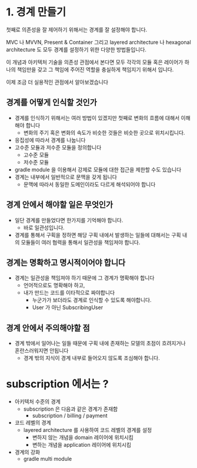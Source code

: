 # 1. 경계 만들기

첫째로 의존성을 잘 제어하기 위해서는 경계를 잘 설정해야 합니다.

MVC 나 MVVN, Present & Container 그리고 layered architecture 나 hexagonal architecture 도 모두 경계를 설정하기 위한 다양한 방법들입니다.

이 개념과 아키텍처 기술을 의존성 관점에서 본다면 모두 각각의 모듈 혹은 레이어가 하나의 책임만을 갖고 그 책임에 주어진 역할을 충실하게 책임지기 위해서 입니다.

이제 조금 더 실용적인 관점에서 알아보겠습니다

## 경계를 어떻게 인식할 것인가

- 경계를 인식하기 위해서는 여러 방법이 있겠지만 첫째로 변화의 흐름에 대해서 이해해야 합니다
  - 변화의 주기 혹은 변화의 속도가 비슷한 것들은 비슷한 곳으로 위치시킵니다.
- 응집성에 따라서 경계를 나눕니다
- 고수준 모듈과 저수준 모듈을 정의합니다
  - 고수준 모듈
  - 저수준 모듈
- gradle module 을 이용해서 강제로 모듈에 대한 접근을 제한할 수도 있습니다
- 경계는 내부에서 일반적으로 문맥을 갖게 됩니다
  - 문맥에 따라서 동일한 도메인이라도 다르게 해석되어야 합니다

## 경계 안에서 해야할 일은 무엇인가

- 일단 경계를 만들었다면 한가지를 기억해야 합니다.
  - 바로 일관성입니다.
- 경계를 통해서 구획을 정하면 해당 구획 내에서 발생하는 일들에 대해서는 구획 내의 모듈들이 여러 협력을 통해서 일관성을 책임져야 합니다.

## 경계는 명확하고 명시적이어야 합니다

- 경계는 일관성을 책임져야 하기 때문에 그 경계가 명확해야 합니다
  - 언어적으로도 명확해야 하고,
  - 내가 만드는 코드를 이타적으로 짜야합니다
    - 누군가가 보더라도 경계로 인식할 수 있도록 해야합니다.
    - User 가 아닌 SubscribingUser

## 경계 안에서 주의해야할 점

- 경계 밖에서 일어나는 일들 때문에 구획 내에 존재하는 모델의 초점이 흐려지거나 혼란스러워지면 안됩니다
  - 경계 밖의 지식이 경계 내부로 들어오지 않도록 조심해야 합니다.

# subscription 에서는 ?

- 아키텍처 수준의 경계
  - subscription 은 다음과 같은 경계가 존재함
    - subscription / billing / payment
- 코드 레벨의 경계
  - layered architecture 를 사용하여 코드 레벨의 경계를 설정
    - 변하지 않는 개념을 domain 레이어에 위치시킴
    - 변하는 개념을 application 레이어에 위치시킴
- 경계의 강화
  - gradle multi module
